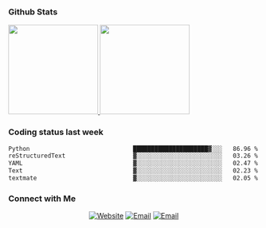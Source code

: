 
### Github Stats

<a href="https://github.com/lileixuan">
  <img height="180em" src="https://github-readme-stats.vercel.app/api?username=lileixuan&theme=buefy&show_icons=true" />
  <img height="180em" src="https://github-readme-stats.vercel.app/api/top-langs/?username=lileixuan&theme=buefy&layout=compact" />
</a>

### Coding status last week 

<!--START_SECTION:waka-->

```txt
Python                             █████████████████████▓░░░   86.96 %
reStructuredText                   ▓░░░░░░░░░░░░░░░░░░░░░░░░   03.26 %
YAML                               ▓░░░░░░░░░░░░░░░░░░░░░░░░   02.47 %
Text                               ▓░░░░░░░░░░░░░░░░░░░░░░░░   02.23 %
textmate                           ▓░░░░░░░░░░░░░░░░░░░░░░░░   02.05 %
```

<!--END_SECTION:waka-->

### Connect with Me 

<p align="center">
<a href="https://www.koomu.cn/"><img alt="Website" src="https://img.shields.io/badge/Website-www.koomu.cn-blue?style=flat-square&logo=google-chrome"></a>
<a href="mailto:lileixuan@gmail.com"><img alt="Email" src="https://img.shields.io/badge/Email-lileixuan@gmail.com-blue?style=flat-square&logo=gmail"></a>
<a href="https://www.koomu.cn/rss/"><img alt="Email" src="https://img.shields.io/badge/RSS-www.koomu.cn%2Frss%2F-blue?style=flat-square&logo=rss"></a>


</p>
